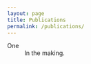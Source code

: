 ```yaml
---
layout: page
title: Publications
permalink: /publications/
---
```



<div class="row">
<div class="col-xs-9">


<dl class="dl-horizontal about">
<dt >One</dt>
<dd>In the making.
</dd>

</dl>

</div>
</div>

